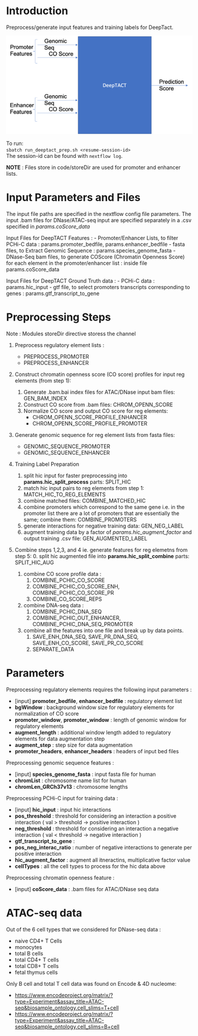 # Introduction

Preprocess/generate input features and training labels for DeepTact. 

![DeepTACT Neural Net](DeepTACT.png)

To run:  
	`sbatch run_deeptact_prep.sh <resume-session-id>`    
The session-id can be found with `nextflow log`. 

**NOTE** : Files store in code/storeDir are used for promoter and enhancer lists.


# Input Parameters and Files

The input file paths are specified in the nextflow config file parameters.
The input .bam files for DNase/ATAC-seq input are specified separately in a .csv specified in *params.coScore_data*

Input Files for DeepTACT Features :
	- Promoter/Enhancer Lists, to filter PCHi-C data : params.promoter_bedfile, params.enhancer_bedfile
	- fasta files, to Extract Genomic Sequence : params.species_genome_fasta
	- DNase-Seq bam files, to generate COScore (Chromatin Openness Score) for each element in the promoter/enhancer list  : inside file params.coScore_data


Input Files for DeepTACT Ground Truth data :
	- PCHi-C data : params.hic_input
	- gtf file, to select promoters transcripts corresponding to genes : params.gtf_transcript_to_gene


# Preprocessing Steps

Note : Modules storeDir directive storess the channel 

1. Preprocess regulatory element lists :
	* PREPROCESS_PROMOTER
	* PREPROCESS_ENHANCER
2. Construct chromatin openness score (CO score) profiles for input reg elements (from step 1):
	1. Generate .bam.bai index files for ATAC/DNase input bam files: GEN_BAM_INDEX
	2. Construct CO score from .bam files: CHROM_OPENN_SCORE
	3. Normalize CO score and output CO score for reg elements:
		* CHROM_OPENN_SCORE_PROFILE_ENHANCER
		* CHROM_OPENN_SCORE_PROFILE_PROMOTER

3. Generate genomic sequence for reg element lists from fasta files:
	* GENOMIC_SEQUENCE_PROMOTER
	* GENOMIC_SEQUENCE_ENHANCER
4. Training Label Preparation
	1. split hic input for faster preprocessing into **params.hic_split_process** parts: SPLIT_HIC
	2. match hic input pairs to reg elements from step 1: MATCH_HIC_TO_REG_ELEMENTS
	3. combine matched files: COMBINE_MATCHED_HIC
	4. combine promoters which correspond to the same gene i.e. in the promoter list there are a lot of promoters that are essentially the same; combine them: COMBINE_PROMOTERS
	5. generate interactions for negative training data: GEN_NEG_LABEL
	6. augment training data by a factor of *params.hic_augment_factor* and output training .csv file: GEN_AUGMENTED_LABEL 
5. Combine steps 1,2,3, and 4 ie. generate features for reg elemetns from step 5:
	0. split hic augmented file into **params.hic_split_combine** parts: SPLIT_HIC_AUG
	1. combine CO score profile data :
		1. COMBINE_PCHIC_CO_SCORE
		2. COMBINE_PCHIC_CO_SCORE_ENH, COMBINE_PCHIC_CO_SCORE_PR
		3. COMBINE_CO_SCORE_REPS
	2. combine DNA-seq data :
		1. COMBINE_PCHIC_DNA_SEQ
		2. COMBINE_PCHIC_OUT_ENHANCER, COMBINE_PCHIC_DNA_SEQ_PROMOTER
	3. combine all the features into one file and break up by data points.
		1. SAVE_ENH_DNA_SEQ, SAVE_PR_DNA_SEQ, SAVE_ENH_CO_SCORE, SAVE_PR_CO_SCORE
		2. SEPARATE_DATA


# Parameters

Preprocessing regulatory elements requires the following input parameters :

- [input] **promoter_bedfile**, **enhancer_bedfile** : regulatory element list
- **bgWindow** : background window size for regulatory elements for normalization of CO score
- **promoter_window**, **promoter_window** : length of genomic window for regulatory elements
- **augment_length** : additional window length added to regulatory elements for data augmentation step
- **augment_step** : step size for data augmentation
- **promoter_headers**, **enhancer_headers** : headers of input bed files


Preprocessing genomic sequence features :
- [input] **species_genome_fasta** : input fasta file for human
- **chromList** : chromosome name list for human
- **chromLen_GRCh37v13** : chromosome lengths

Preprocessing PCHi-C input for training data :
- [input] **hic_input** : input hic interactions
- **pos_threshold** : threshold for considering an interaction a positive interaction ( val > threshold -> positive interaction )
- **neg_threshold** : threshold for considering an interaction a negative interaction ( val < threshold -> negative interaction )
- **gtf_transcript_to_gene** : 
- **pos_neg_interac_ratio** : number of negative interactions to generate per positive interaction
- **hic_augment_factor** : augment all itneractins, multiplicative factor value
- **cellTypes** : all the cell types to process for the hic data above

Preprocessing chromatin openness feature : 
- [input] **coScore_data** : .bam files for ATAC/DNase seq data



# ATAC-seq data

Out of the 6 cell types that we considered for DNase-seq data : 
- naive CD4+ T Cells
- monocytes
- total B cells
- total CD4+ T cells 
- total CD8+ T cells
- fetal thymus cells

Only B cell and total T cell data was found on Encode & 4D nucleome: 
- https://www.encodeproject.org/matrix/?type=Experiment&assay_title=ATAC-seq&biosample_ontology.cell_slims=T+cell
- https://www.encodeproject.org/matrix/?type=Experiment&assay_title=ATAC-seq&biosample_ontology.cell_slims=B+cell




